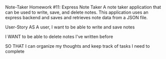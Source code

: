 Note-Taker
Homework #11: Express Note Taker A note taker application that can be used to write, save, and delete notes. This application uses an express backend and saves and retrieves note data from a JSON file.

User-Story
AS A user, I want to be able to write and save notes

I WANT to be able to delete notes I've written before

SO THAT I can organize my thoughts and keep track of tasks I need to complete
